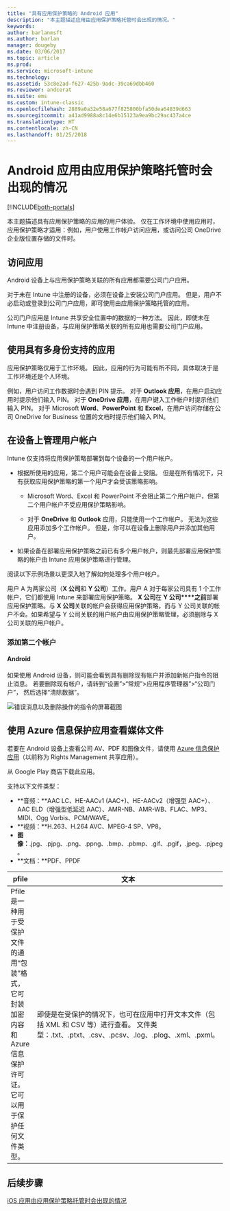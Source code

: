 ```yaml
---
title: "具有应用保护策略的 Android 应用"
description: "本主题描述应用由应用保护策略托管时会出现的情况。"
keywords: 
author: barlanmsft
ms.author: barlan
manager: dougeby
ms.date: 03/06/2017
ms.topic: article
ms.prod: 
ms.service: microsoft-intune
ms.technology: 
ms.assetid: 53c8e2ad-f627-425b-9adc-39ca69dbb460
ms.reviewer: andcerat
ms.suite: ems
ms.custom: intune-classic
ms.openlocfilehash: 2889a0a32e58a677f825800bfa50dea64839d663
ms.sourcegitcommit: a41ad9988a8c14e6b15123a9ea9bc29ac437a4ce
ms.translationtype: HT
ms.contentlocale: zh-CN
ms.lasthandoff: 01/25/2018
---
```

# <a name="what-to-expect-when-your-android-app-is-managed-by-app-protection-policies"></a>Android 应用由应用保护策略托管时会出现的情况

[!INCLUDE[both-portals](./includes/note-for-both-portals.md)]

本主题描述具有应用保护策略的应用的用户体验。 仅在工作环境中使用应用时，应用保护策略才适用：例如，用户使用工作帐户访问应用，或访问公司 OneDrive 企业版位置存储的文件时。
##  <a name="access-apps"></a>访问应用

Android 设备上与应用保护策略关联的所有应用都需要公司门户应用。

对于未在 Intune 中注册的设备，必须在设备上安装公司门户应用。 但是，用户不必启动或登录到公司门户应用，即可使用由应用保护策略托管的应用。

公司门户应用是 Intune 共享安全位置中的数据的一种方法。 因此，即使未在 Intune 中注册设备，与应用保护策略关联的所有应用也需要公司门户应用。


##  <a name="use-apps-with-multi-identity-support"></a>使用具有多身份支持的应用

应用保护策略仅用于工作环境。 因此，应用的行为可能有所不同，具体取决于是工作环境还是个人环境。

例如，用户访问工作数据时会遇到 PIN 提示。 对于 **Outlook 应用**，在用户启动应用时提示他们输入 PIN。 对于 **OneDrive 应用**，在用户键入工作帐户时提示他们输入 PIN。 对于 Microsoft **Word**、**PowerPoint** 和 **Excel**，在用户访问存储在公司 OneDrive for Business 位置的文档时提示他们输入 PIN。

##  <a name="manage-user-accounts-on-the-device"></a>在设备上管理用户帐户

Intune 仅支持将应用保护策略部署到每个设备的一个用户帐户。

* 根据所使用的应用，第二个用户可能会在设备上受阻。 但是在所有情况下，只有获取应用保护策略的第一个用户才会受该策略影响。

  * Microsoft Word、Excel 和 PowerPoint 不会阻止第二个用户帐户，但第二个用户帐户不受应用保护策略影响。

  * 对于 **OneDrive** 和 **Outlook** 应用，只能使用一个工作帐户。  无法为这些应用添加多个工作帐户。  但是，你可以在设备上删除用户并添加其他用户。


* 如果设备在部署应用保护策略之前已有多个用户帐户，则最先部署应用保护策略的帐户由 Intune 应用保护策略进行管理。


阅读以下示例场景以更深入地了解如何处理多个用户帐户。

用户 A 为两家公司（**X 公司**和 **Y 公司**）工作。用户 A 对于每家公司具有 1 个工作帐户，它们都使用 Intune 来部署应用保护策略。 **X 公司**在 **Y 公司****之前**部署应用保护策略。与 **X 公司**关联的帐户会获得应用保护策略，而与 Y 公司关联的帐户不会。如果希望与 Y 公司关联的用户帐户由应用保护策略管理，必须删除与 X 公司关联的用户帐户。
### <a name="add-a-second-account"></a>添加第二个帐户
####  <a name="android"></a>Android
如果使用 Android 设备，则可能会看到具有删除现有帐户并添加新帐户指令的阻止消息。  若要删除现有帐户，请转到“设置”&gt;“常规”&gt;应用程序管理器”&gt;“公司门户”， 然后选择“清除数据”。

![错误消息以及删除操作的指令的屏幕截图](./media/Android_SwitchUser.png)

##  <a name="view-media-files-with-the-azure-information-protection-app"></a>使用 Azure 信息保护应用查看媒体文件
若要在 Android 设备上查看公司 AV、PDF 和图像文件，请使用 [Azure 信息保护应用](https://play.google.com/store/apps/details?id=com.microsoft.ipviewer)（以前称为 Rights Management 共享应用）。

从 Google Play 商店下载此应用。  

支持以下文件类型：

* **音频：**AAC LC、HE-AACv1 (AAC+)、HE-AACv2（增强型 AAC+）、AAC ELD（增强型低延迟 AAC）、AMR-NB、AMR-WB、FLAC、MP3、MIDI、Ogg Vorbis、PCM/WAVE。
* **视频：**H.263、H.264 AVC、MPEG-4 SP、VP8。
* **图像：**.jpg、.pjpg、.png、.ppng、.bmp、.pbmp、.gif、.pgif，.jpeg、.pjpeg。
* **文档：**PDF、PPDF


|**pfile**|**文本**|
|----|----|
|Pfile 是一种用于受保护文件的通用“包装”格式，它可封装加密内容和 Azure 信息保护许可证。 它可以用于保护任何文件类型。|即使是在受保护的情况下，也可在应用中打开文本文件（包括 XML 和 CSV 等）进行查看。 文件类型：.txt、.ptxt、.csv、.pcsv、.log、.plog、.xml、.pxml。|

## <a name="next-steps"></a>后续步骤
[iOS 应用由应用保护策略托管时会出现的情况](end-user-mam-apps-ios.md)
